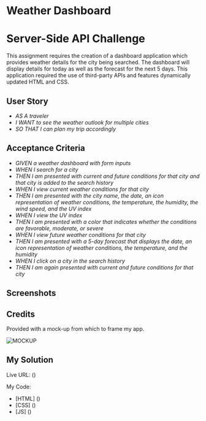 # Weather Dashboard

# Server-Side API Challenge

This assignment requires the creation of a dashboard application which provides weather details for the city being searched. The dashboard will display details for today as well as the forecast for the next 5 days. This application required the use of third-party APIs and features dynamically updated HTML and CSS.

## User Story

* _AS A traveler_
* _I WANT to see the weather outlook for multiple cities_
* _SO THAT I can plan my trip accordingly_

## Acceptance Criteria

* _GIVEN a weather dashboard with form inputs_
* _WHEN I search for a city_
* _THEN I am presented with current and future conditions for that city and that city is added to the search history_
* _WHEN I view current weather conditions for that city_
* _THEN I am presented with the city name, the date, an icon representation of weather conditions, the temperature, the humidity, the wind speed, and the UV index_
* _WHEN I view the UV index_
* _THEN I am presented with a color that indicates whether the conditions are favorable, moderate, or severe_
* _WHEN I view future weather conditions for that city_
* _THEN I am presented with a 5-day forecast that displays the date, an icon representation of weather conditions, the temperature, and the humidity_
* _WHEN I click on a city in the search history_
* _THEN I am again presented with current and future conditions for that city_

## Screenshots

## Credits

Provided with a mock-up from which to frame my app.

![MOCKUP]()

## My Solution

Live URL: ()

My Code:

- [HTML] ()
- [CSS] ()
- [JS] ()